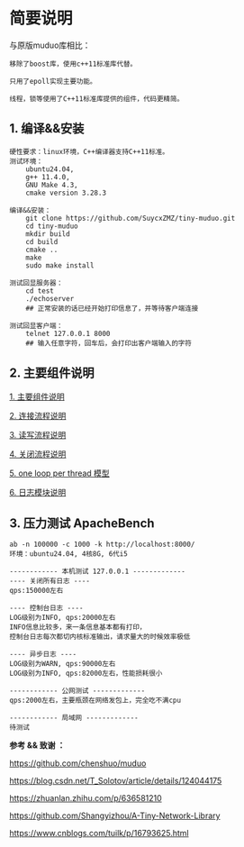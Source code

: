 # 简要说明

与原版muduo库相比：

    移除了boost库，使用c++11标准库代替。

    只用了epoll实现主要功能。

    线程，锁等使用了C++11标准库提供的组件，代码更精简。

## 1. 编译&&安装

    硬性要求：linux环境，C++编译器支持C++11标准。
    测试环境：
        ubuntu24.04,
        g++ 11.4.0,
        GNU Make 4.3,
        cmake version 3.28.3
    
    编译&&安装：
        git clone https://github.com/SuycxZMZ/tiny-muduo.git
        cd tiny-muduo
        mkdir build
        cd build
        cmake ..
        make 
        sudo make install

    测试回显服务器：
        cd test
        ./echoserver
        ## 正常安装的话已经开始打印信息了，并等待客户端连接

    测试回显客户端：
        telnet 127.0.0.1 8000
        ## 输入任意字符，回车后，会打印出客户端输入的字符

## 2. 主要组件说明

[1. 主要组件说明](docs/basicClass.md)

[2. 连接流程说明](docs/basicConnectModel.md)

[3. 读写流程说明](docs/basicReadWriteModel.md)

[4. 关闭流程说明](docs/basicCloseModel.md)

[5. one loop per thread 模型](docs/basicOneLoopPerThreadModel.md)

[6. 日志模块说明](docs/basiclog.md)

## 3. 压力测试 ApacheBench

    ab -n 100000 -c 1000 -k http://localhost:8000/
    环境：ubuntu24.04, 4核8G, 6代i5

    ------------ 本机测试 127.0.0.1 -------------
    ---- 关闭所有日志 ----
    qps:150000左右

    ---- 控制台日志 ----
    LOG级别为INFO, qps:20000左右
    INFO信息比较多，来一条信息基本都有打印，
    控制台日志每次都切内核标准输出，请求量大的时候效率极低
    
    ---- 异步日志 ----
    LOG级别为WARN, qps:90000左右
    LOG级别为INFO, qps:82000左右，性能损耗很小

    ------------ 公网测试 -------------
    qps:2000左右，主要瓶颈在网络发包上，完全吃不满cpu

    ------------ 局域网 -------------
    待测试

**参考 && 致谢 ：**

https://github.com/chenshuo/muduo

https://blog.csdn.net/T_Solotov/article/details/124044175

https://zhuanlan.zhihu.com/p/636581210

https://github.com/Shangyizhou/A-Tiny-Network-Library

https://www.cnblogs.com/tuilk/p/16793625.html